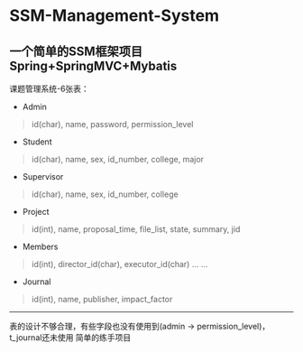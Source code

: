 # SSM-Management-System
## 一个简单的SSM框架项目 Spring+SpringMVC+Mybatis
课题管理系统-6张表：
* Admin
 > id(char), name, password, permission_level
* Student
> id(char), name, sex, id_number, college, major
* Supervisor
> id(char), name, sex, id_number, college
* Project
> id(int), name, proposal_time, file_list, state, summary, jid
* Members
> id(int), director_id(char), executor_id(char) ... ...
* Journal
> id(int), name, publisher, impact_factor
---
表的设计不够合理，有些字段也没有使用到(admin -> permission_level)，t_journal还未使用
简单的练手项目
